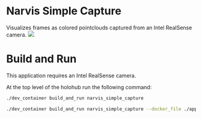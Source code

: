 # Narvis Simple Capture

Visualizes frames as colored pointclouds captured from an Intel RealSense camera.
![](screenshot.png)<br>

# Build and Run
This application requires an Intel RealSense camera.

At the top level of the holohub run the following command:

```bash
./dev_container build_and_run narvis_simple_capture
```


```bash
./dev_container build_and_run narvis_simple_capture --docker_file ./applications/narvis_simple_capture/Dockerfile --base_img nvcr.io/nvidia/clara-holoscan/holoscan:v2.5.0-dgpu --img narvis_simple_capture
```
